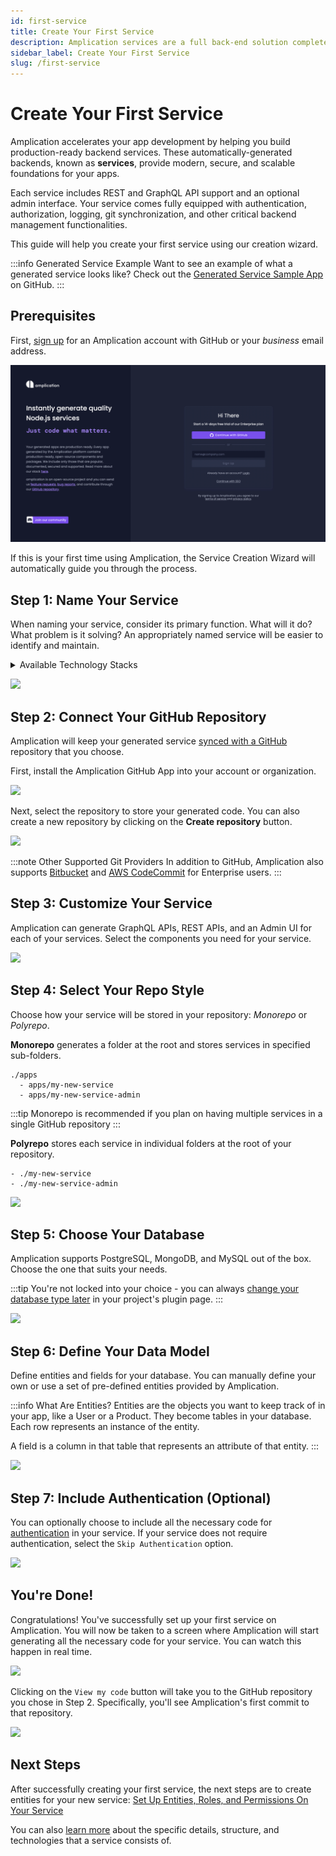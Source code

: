 ```yaml
---
id: first-service
title: Create Your First Service
description: Amplication services are a full back-end solution complete with authentication, authorization, logging, git sync, and other essential features for back-end management.
sidebar_label: Create Your First Service
slug: /first-service
---
```


# Create Your First Service

Amplication accelerates your app development by helping you build production-ready backend services. These automatically-generated backends, known as **services**, provide modern, secure, and scalable foundations for your apps.

Each service includes REST and GraphQL API support and an optional admin interface. Your service comes fully equipped with authentication, authorization, logging, git synchronization, and other critical backend management functionalities.

This guide will help you create your first service using our creation wizard.

:::info Generated Service Example
Want to see an example of what a generated service looks like? Check out the [Generated Service Sample App](https://github.com/amplication/sample-app) on GitHub.
:::

## Prerequisites

First, [sign up](https://app.amplication.com/login) for an Amplication account with GitHub or your _business_ email address.

![](./assets/first-service/amplication-home-page.png)

If this is your first time using Amplication, the Service Creation Wizard will automatically guide you through the process.

## Step 1: Name Your Service

When naming your service, consider its primary function. What will it do? What problem is it solving? An appropriately named service will be easier to identify and maintain.

<details>
<summary>Available Technology Stacks</summary>

Amplication supports two technology stacks for your backend services:

**Node.js**
- NestJS framework
- Prisma ORM
- GraphQL and REST APIs
- React Admin UI

**.NET**

- ASP.NET Core
- Entity Framework Core
- REST APIs

Choose the stack that best fits your team's expertise and project requirements during service creation.
</details>

![](./assets/first-service/service-name.png)

## Step 2: Connect Your GitHub Repository

Amplication will keep your generated service [synced with a GitHub](/sync-with-github/) repository that you choose.

First, install the Amplication GitHub App into your account or organization.

![](./assets/first-service/install-amplication-github-app.png)

Next, select the repository to store your generated code.
You can also create a new repository by clicking on the **Create repository** button.

![](./assets/first-service/select-repository.png)

:::note Other Supported Git Providers
In addition to GitHub, Amplication also supports [Bitbucket](/sync-with-bitbucket) and [AWS CodeCommit](/sync-with-aws-codecommit) for Enterprise users.
:::

## Step 3: Customize Your Service

Amplication can generate GraphQL APIs, REST APIs, and an Admin UI for each of your services. Select the components you need for your service.

![](./assets/first-service/admin-ui-graph-rest-api.png)

## Step 4: Select Your Repo Style 

Choose how your service will be stored in your repository: *Monorepo* or *Polyrepo*.

**Monorepo** generates a folder at the root and stores services in specified sub-folders. 

```
./apps
  - apps/my-new-service 
  - apps/my-new-service-admin
```

:::tip
Monorepo is recommended if you plan on having multiple services in a single GitHub repository
:::

**Polyrepo** stores each service in individual folders at the root of your repository.

```
- ./my-new-service
- ./my-new-service-admin
```

![](./assets/first-service/monorepo-polyrepo.png)

## Step 5: Choose Your Database

Amplication supports PostgreSQL, MongoDB, and MySQL out of the box. Choose the one that suits your needs.

:::tip
You're not locked into your choice - you can always [change your database type later](/plugins/guides/database/) in your project's plugin page.
:::

![](./assets/first-service/database.png)

## Step 6: Define Your Data Model

Define entities and fields for your database. You can manually define your own or use a set of pre-defined entities provided by Amplication.

:::info What Are Entities?
Entities are the objects you want to keep track of in your app, like a User or a Product. They become tables in your database. Each row represents an instance of the entity.

A field is a column in that table that represents an attribute of that entity.
:::

![](./assets/first-service/data-model.png)

## Step 7: Include Authentication (Optional)

You can optionally choose to include all the necessary code for [authentication](/authentication/) in your service. If your service does not require authentication, select the `Skip Authentication` option.

![](./assets/first-service/authentication.png)

## You're Done!

Congratulations! You've successfully set up your first service on Amplication. You will now be taken to a screen where Amplication will start generating all the necessary code for your service. You can watch this happen in real time.

![](./assets/first-service/generating-service.png)

Clicking on the `View my code` button will take you to the GitHub repository you chose in Step 2. Specifically, you'll see Amplication's first commit to that repository.

![](./assets/first-service/service-created-successfully.png)

## Next Steps

After successfully creating your first service, the next steps are to create entities for your new service: [Set Up Entities, Roles, and Permissions On Your Service](/entities-roles-permissions)

You can also [learn more](/getting-started/) about the specific details, structure, and technologies that a service consists of.
